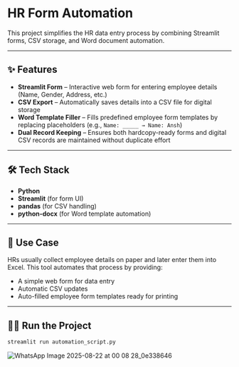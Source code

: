 # HR Form Automation

This project simplifies the HR data entry process by combining Streamlit forms, CSV storage, and Word document automation.

---

## ✨ Features

* **Streamlit Form** – Interactive web form for entering employee details (Name, Gender, Address, etc.)
* **CSV Export** – Automatically saves details into a CSV file for digital storage
* **Word Template Filler** – Fills predefined employee form templates by replacing placeholders (e.g., `Name: _____ → Name: Ansh`)
* **Dual Record Keeping** – Ensures both hardcopy-ready forms and digital CSV records are maintained without duplicate effort

---

## 🛠 Tech Stack

* **Python**
* **Streamlit** (for form UI)
* **pandas** (for CSV handling)
* **python-docx** (for Word template automation)

---

## 📌 Use Case

HRs usually collect employee details on paper and later enter them into Excel. This tool automates that process by providing:

* A simple web form for data entry
* Automatic CSV updates
* Auto-filled employee form templates ready for printing

---

## 🏃‍♂️ Run the Project

```bash
streamlit run automation_script.py
```



![WhatsApp Image 2025-08-22 at 00 08 28_0e338646](https://github.com/user-attachments/assets/076f2b6c-9090-4554-83d9-83ef58a851d8)

